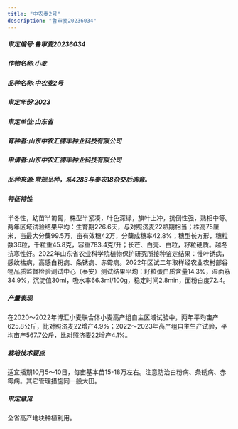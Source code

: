 ```yaml
---
title: "中农麦2号"
description: "鲁审麦20236034"
---
```

##### 审定编号:鲁审麦20236034

##### 作物名称:小麦

##### 品种名称:中农麦2号

##### 审定年份:2023

##### 审定单位:山东省

##### 育种者:山东中农汇德丰种业科技有限公司

##### 申请者:山东中农汇德丰种业科技有限公司

##### 品种来源:常规品种，系4283与泰农18杂交后选育。

##### 特征特性
半冬性，幼苗半匍匐，株型半紧凑，叶色深绿，旗叶上冲，抗倒性强，熟相中等。两年区域试验结果平均：生育期226.6天，与对照济麦22熟期相当；株高75厘米，亩最大分蘖99.5万，亩有效穗42万，分蘖成穗率42.8%；穗型长方形，穗粒数36粒，千粒重45.8克，容重783.4克/升；长芒、白壳、白粒，籽粒硬质。越冬抗寒性好。2022年山东省农业科学院植物保护研究所接种鉴定结果：慢叶锈病，感纹枯病，高感白粉病、条锈病、赤霉病。2022年区试二年取样经农业农村部谷物品质监督检验测试中心（泰安）测试结果平均：籽粒蛋白质含量14.3%，湿面筋34.9%，沉淀值30ml，吸水率66.3ml/100g，稳定时间2.8min，面粉白度72.4。

##### 产量表现
在2020～2022年博汇小麦联合体小麦高产组自主区域试验中，两年平均亩产625.8公斤，比对照济麦22增产4.9%；2022～2023年高产组自主生产试验，平均亩产567.7公斤，比对照济麦22增产4.1%。

##### 栽培技术要点
适宜播期10月5～10日，每亩基本苗15-18万左右。注意防治白粉病、条锈病、赤霉病。其它管理措施同一般大田。

##### 审定意见
全省高产地块种植利用。
